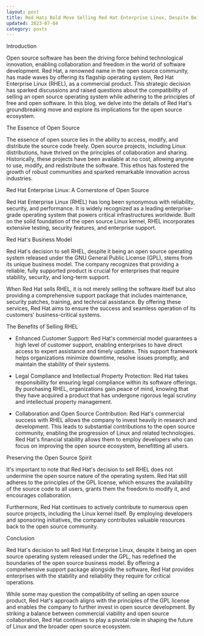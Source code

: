 ```yaml
---
layout: post
title: Red Hats Bold Move Selling Red Hat Enterprise Linux, Despite Being Open Source
updated: 2023-07-04
category: posts
---
```


Introduction

Open source software has been the driving force behind technological innovation, enabling collaboration and freedom in the world of software development. Red Hat, a renowned name in the open source community, has made waves by offering its flagship operating system, Red Hat Enterprise Linux (RHEL), as a commercial product. This strategic decision has sparked discussions and raised questions about the compatibility of selling an open source operating system while adhering to the principles of free and open software. In this blog, we delve into the details of Red Hat's groundbreaking move and explore its implications for the open source ecosystem.

The Essence of Open Source

The essence of open source lies in the ability to access, modify, and distribute the source code freely. Open source projects, including Linux distributions, have thrived on the principles of collaboration and sharing. Historically, these projects have been available at no cost, allowing anyone to use, modify, and redistribute the software. This ethos has fostered the growth of robust communities and sparked remarkable innovation across industries.

Red Hat Enterprise Linux: A Cornerstone of Open Source

Red Hat Enterprise Linux (RHEL) has long been synonymous with reliability, security, and performance. It is widely recognized as a leading enterprise-grade operating system that powers critical infrastructures worldwide. Built on the solid foundation of the open source Linux kernel, RHEL incorporates extensive testing, security features, and enterprise support.

Red Hat's Business Model

Red Hat's decision to sell RHEL, despite it being an open source operating system released under the GNU General Public License (GPL), stems from its unique business model. The company recognizes that providing a reliable, fully supported product is crucial for enterprises that require stability, security, and long-term support.

When Red Hat sells RHEL, it is not merely selling the software itself but also providing a comprehensive support package that includes maintenance, security patches, training, and technical assistance. By offering these services, Red Hat aims to ensure the success and seamless operation of its customers' business-critical systems.

The Benefits of Selling RHEL

- Enhanced Customer Support: Red Hat's commercial model guarantees a high level of customer support, enabling enterprises to have direct access to expert assistance and timely updates. This support framework helps organizations minimize downtime, resolve issues promptly, and maintain the stability of their systems.

- Legal Compliance and Intellectual Property Protection: Red Hat takes responsibility for ensuring legal compliance within its software offerings. By purchasing RHEL, organizations gain peace of mind, knowing that they have acquired a product that has undergone rigorous legal scrutiny and intellectual property management.

- Collaboration and Open Source Contribution: Red Hat's commercial success with RHEL allows the company to invest heavily in research and development. This leads to substantial contributions to the open source community, enabling the progression of Linux and related technologies. Red Hat's financial stability allows them to employ developers who can focus on improving the open source ecosystem, benefitting all users.

Preserving the Open Source Spirit

It's important to note that Red Hat's decision to sell RHEL does not undermine the open source nature of the operating system. Red Hat still adheres to the principles of the GPL license, which ensures the availability of the source code to all users, grants them the freedom to modify it, and encourages collaboration.

Furthermore, Red Hat continues to actively contribute to numerous open source projects, including the Linux kernel itself. By employing developers and sponsoring initiatives, the company contributes valuable resources back to the open source community.

Conclusion

Red Hat's decision to sell Red Hat Enterprise Linux, despite it being an open source operating system released under the GPL, has redefined the boundaries of the open source business model. By offering a comprehensive support package alongside the software, Red Hat provides enterprises with the stability and reliability they require for critical operations.

While some may question the compatibility of selling an open source product, Red Hat's approach aligns with the principles of the GPL license and enables the company to further invest in open source development. By striking a balance between commercial viability and open source collaboration, Red Hat continues to play a pivotal role in shaping the future of Linux and the broader open source ecosystem.
